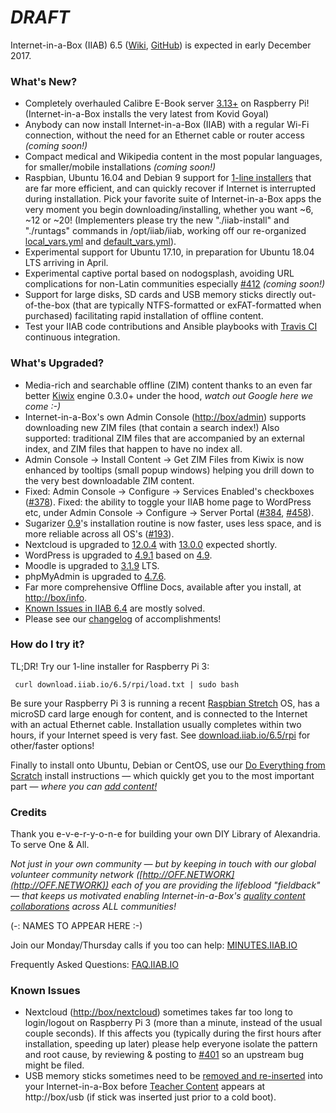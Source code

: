 # _**DRAFT**_

Internet-in-a-Box (IIAB) 6.5 ([Wiki](http://wiki.iiab.io/6.5), [GitHub](https://github.com/iiab/iiab/milestone/2)) is expected in early December 2017.

### What's New?

* Completely overhauled Calibre E-Book server [3.13+](https://calibre-ebook.com/whats-new) on Raspberry Pi!  (Internet-in-a-Box installs the very latest from Kovid Goyal)
* Anybody can now install Internet-in-a-Box (IIAB) with a regular Wi-Fi connection, without the need for an Ethernet cable or router access _(coming soon!)_
* Compact medical and Wikipedia content in the most popular languages, for smaller/mobile installations _(coming soon!)_
* Raspbian, Ubuntu 16.04 and Debian 9 support for [1-line installers](http://download.iiab.io/6.5/rpi/) that are far more efficient, and can quickly recover if Internet is interrupted during installation.  Pick your favorite suite of Internet-in-a-Box apps the very moment you begin downloading/installing, whether you want ~6, ~12 or ~20!  (Implementers please try the new "./iiab-install" and "./runtags" commands in /opt/iiab/iiab, working off our re-organized [local_vars.yml](http://wiki.laptop.org/go/IIAB/local_vars.yml) and [default_vars.yml](https://github.com/iiab/iiab/blob/master/vars/default_vars.yml)).
* Experimental support for Ubuntu 17.10, in preparation for Ubuntu 18.04 LTS arriving in April.
* Experimental captive portal based on nodogsplash, avoiding URL complications for non-Latin communities especially [#412](https://github.com/iiab/iiab/issues/412) _(coming soon!)_
* Support for large disks, SD cards and USB memory sticks directly out-of-the-box (that are typically NTFS-formatted or exFAT-formatted when purchased) facilitating rapid installation of offline content.
* Test your IIAB code contributions and Ansible playbooks with [Travis CI](https://github.com/iiab/iiab/wiki/IIAB-Contributors-Guide#testing-your-code-with-travis-ci) continuous integration.

### What's Upgraded?

* Media-rich and searchable offline (ZIM) content thanks to an even far better [Kiwix](http://www.kiwix.org/) engine 0.3.0+ under the hood, _watch out Google here we come :-)_
* Internet-in-a-Box's own Admin Console ([http://box/admin](http://box/admin)) supports downloading new ZIM files (that contain a search index!)  Also supported: traditional ZIM files that are accompanied by an external index, and ZIM files that happen to have no index all.
*  Admin Console -> Install Content -> Get ZIM Files from Kiwix is now enhanced by tooltips (small popup windows) helping you drill down to the very best downloadable ZIM content.
* Fixed: Admin Console -> Configure -> Services Enabled's checkboxes ([#378](https://github.com/iiab/iiab/issues/193)).  Fixed: the ability to toggle your IIAB home page to WordPress etc, under Admin Console -> Configure -> Server Portal ([#384](https://github.com/iiab/iiab/issues/384), [#458](https://github.com/iiab/iiab/issues/458)).  
* Sugarizer [0.9](http://sugarizer.org/)'s installation routine is now faster, uses less space, and is more reliable across all OS's ([#193](https://github.com/iiab/iiab/issues/193)).
* Nextcloud is upgraded to [12.0.4](https://nextcloud.com/blog/nextcloud-12.0.4-is-here-time-to-upgrade/) with [13.0.0](https://github.com/nextcloud/server/wiki/Maintenance-and-Release-Schedule) expected shortly.
* WordPress is upgraded to [4.9.1](https://wordpress.org/news/2017/11/wordpress-4-9-1-security-and-maintenance-release/) based on [4.9](https://wordpress.org/news/2017/11/tipton/).
* Moodle is upgraded to [3.1.9](https://docs.moodle.org/dev/Category:Moodle_3.1) LTS.
* phpMyAdmin is upgraded to [4.7.6](https://www.phpmyadmin.net/news/).
* Far more comprehensive Offline Docs, available after you install, at [http://box/info](http://box/info).
* [Known Issues in IIAB 6.4](https://github.com/iiab/iiab/wiki/IIAB-6.4-Release-Notes#known-issues) are mostly solved.
* Please see our [changelog](https://github.com/iiab/iiab/milestone/2?closed=1) of accomplishments!

### How do I try it?

TL;DR!  Try our 1-line installer for Raspberry Pi 3:

     curl download.iiab.io/6.5/rpi/load.txt | sudo bash

Be sure your Raspberry Pi 3 is running a recent [Raspbian Stretch](https://www.raspberrypi.org/downloads/raspbian/) OS, has a microSD card large enough for content, and is connected to the Internet with an actual Ethernet cable.  Installation usually completes within two hours, if your Internet speed is very fast.  See [download.iiab.io/6.5/rpi](http://download.iiab.io/6.5/rpi/README.html) for other/faster options!

Finally to install onto Ubuntu, Debian or CentOS, use our [Do Everything from Scratch](https://github.com/iiab/iiab/wiki/IIAB-Installation#do-everything-from-scratch) install instructions &mdash; which quickly get you to the most important part &mdash; _where you can [add content!](https://github.com/iiab/iiab/wiki/IIAB-Installation#add-content)_

### Credits

Thank you e-v-e-r-y-o-n-e for building your own DIY Library of Alexandria.  To serve One & All.

_Not just in your own community &mdash; but by keeping in touch with our global volunteer community network ([http://OFF.NETWORK](http://OFF.NETWORK)) each of you are providing the lifeblood "fieldback" &mdash; that keeps us motivated enabling Internet-in-a-Box's [quality content collaborations](http://boxing.team) across ALL communities!_

(-: NAMES TO APPEAR HERE :-)

Join our Monday/Thursday calls if you too can help: [MINUTES.IIAB.IO](http://MINUTES.IIAB.IO)

Frequently Asked Questions: [FAQ.IIAB.IO](http://FAQ.IIAB.IO)

### Known Issues

* Nextcloud ([http://box/nextcloud](http://box/nextcloud)) sometimes takes far too long to login/logout on Raspberry Pi 3 (more than a minute, instead of the usual couple seconds).  If this affects you (typically during the first hours after installation, speeding up later) please help everyone isolate the pattern and root cause, by reviewing & posting to [#401](https://github.com/iiab/iiab/issues/401) so an upstream bug might be filed.
* USB memory sticks sometimes need to be [removed and re-inserted](https://github.com/iiab/iiab/issues/329#issuecomment-333330362) into your Internet-in-a-Box before [Teacher Content](http://wiki.laptop.org/go/IIAB/FAQ#Can_teachers_display_their_own_content.3F) appears at http://box/usb (if stick was inserted just prior to a cold boot).